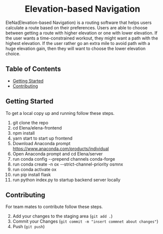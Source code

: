 <h1 align="center">Elevation-based Navigation</h1>
EleNa(Elevation-based Navigation) is a routing software that helps users calculate a route based on their preferences. Users are able to choose between getting a route with higher elevation or one with lower elevation. If the user wants a time-constrained workout, they might want a path with the highest elevation. If the user rather go an extra mile to avoid path with a huge elevation gain, then they will want to choose the lower elevation choice.


<!-- TABLE OF CONTENTS -->

## Table of Contents

- [Getting Started](#starting)
- [Contributing](#contribute)


<!-- GETTING STARTED -->

<a name="starting"></a>
## Getting Started

To get a local copy up and running follow these steps.

1. git clone the repo
2. cd Elena/elena-frontend
3. npm install
4. yarn start to start up frontend
5. Download Anaconda prompt https://www.anaconda.com/products/individual 
6. Open Anaconda prompt and cd Elena/server
7. run conda config --prepend channels conda-forge
8. run conda create -n ox --strict-channel-priority osmnx
9. run conda activate ox
10. run pip install flask
11. run python index.py to startup backend server locally


<!-- CONTRIBUTING -->

<a name="contribute"></a>
## Contributing

For team mates to contribute follow these steps.

2. Add your changes to the staging area (`git add .`)
3. Commit your Changes (`git commit -m "insert commnet about changes"`)
4. Push (`git push`)





